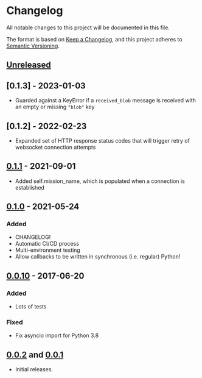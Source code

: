 # Changelog
All notable changes to this project will be documented in this file.

The format is based on [Keep a Changelog](https://keepachangelog.com/en/1.0.0/),
and this project adheres to [Semantic Versioning](https://semver.org/spec/v2.0.0.html).

## [Unreleased]

## [0.1.3] - 2023-01-03
- Guarded against a KeyError if a `received_blob` message is received with an empty or missing `"blob"` key

## [0.1.2] - 2022-02-23
- Expanded set of HTTP response status codes that will trigger retry of websocket connection attempts

## [0.1.1] - 2021-09-01
- Added self.mission_name, which is populated when a connection is established

## [0.1.0] - 2021-05-24
### Added
- CHANGELOG!
- Automatic CI/CD process
- Multi-environment testing
- Allow callbacks to be written in synchronous (i.e. regular) Python!

## [0.0.10] - 2017-06-20
### Added
- Lots of tests

### Fixed
- Fix asyncio import for Python 3.8

## [0.0.2] and [0.0.1]
- Initial releases.

[Unreleased]: https://github.com/kubos/majortom_gateway_package/compare/v0.1.1...HEAD
[0.1.1]: https://github.com/kubos/majortom_gateway_package/compare/v0.1.0...v0.1.1
[0.1.0]: https://github.com/kubos/majortom_gateway_package/compare/v0.0.10...v0.1.0
[0.0.10]: https://github.com/kubos/majortom_gateway_package/compare/0.0.2...v0.0.10
[0.0.2]: https://github.com/kubos/majortom_gateway_package/compare/0.0.1...0.0.2
[0.0.1]: https://github.com/kubos/majortom_gateway_package/releases/tag/0.0.1